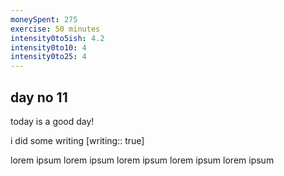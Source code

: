 ```yaml
---
moneySpent: 275
exercise: 50 minutes
intensity0to5ish: 4.2
intensity0to10: 4 
intensity0to25: 4
---
```

## day no 11
today is a good day!
 

i did some writing [writing:: true]

lorem ipsum lorem ipsum lorem ipsum lorem ipsum lorem ipsum
